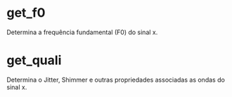 # get_f0
Determina a frequência fundamental (F0) do sinal x.

# get_quali
Determina o Jitter, Shimmer e outras propriedades associadas as ondas do sinal x.
